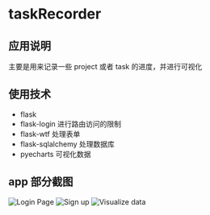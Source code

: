 # taskRecorder

## 应用说明

主要是用来记录一些 project 或者 task 的进度，并进行可视化

## 使用技术

+ flask 
+ flask-login 进行路由访问的限制
+ flask-wtf 处理表单
+ flask-sqlalchemy 处理数据库
+ pyecharts 可视化数据

## app 部分截图

![Login Page]('./images/login_page.png')
![Sign up]('./images/sign_up_page.png')
![Visualize data]('./images/data_visualized.png)
